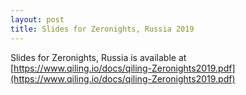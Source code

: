 ```yaml
---
layout: post
title: Slides for Zeronights, Russia 2019
---
```


Slides for Zeronights, Russia is available at [https://www.qiling.io/docs/qiling-Zeronights2019.pdf](https://www.qiling.io/docs/qiling-Zeronights2019.pdf)
